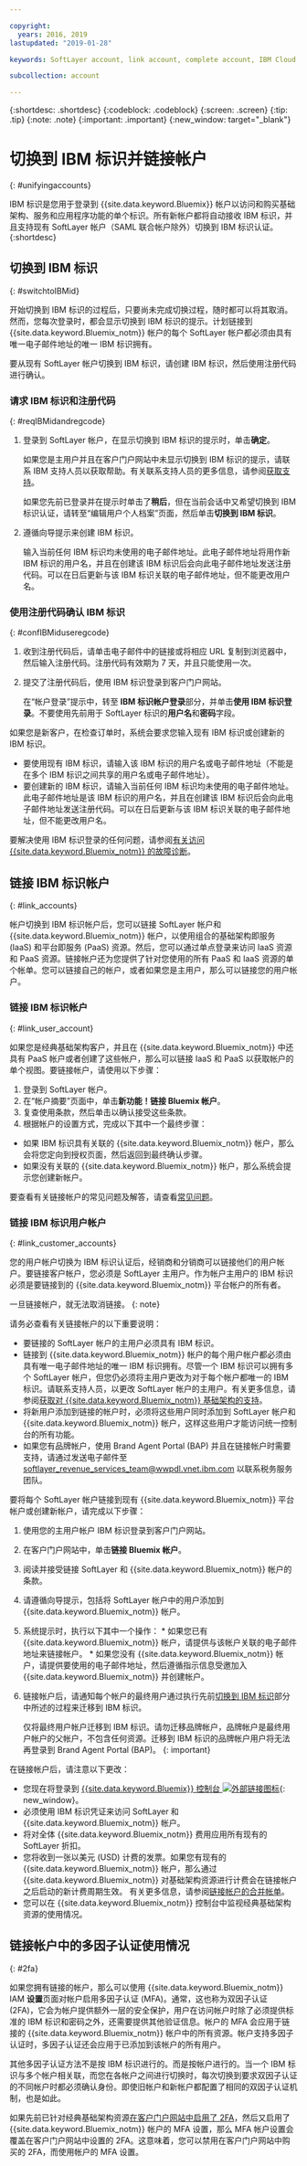```yaml
---

copyright:
  years: 2016, 2019
lastupdated: "2019-01-28"

keywords: SoftLayer account, link account, complete account, IBM Cloud account, IBMid, Bluemix account, Bluemix

subcollection: account

---
```


{:shortdesc: .shortdesc}
{:codeblock: .codeblock}
{:screen: .screen}
{:tip: .tip}
{:note: .note}
{:important: .important}
{:new_window: target="_blank"}

# 切换到 IBM 标识并链接帐户
{: #unifyingaccounts}

IBM 标识是您用于登录到 {{site.data.keyword.Bluemix}} 帐户以访问和购买基础架构、服务和应用程序功能的单个标识。所有新帐户都将自动接收 IBM 标识，并且支持现有 SoftLayer 帐户（SAML 联合帐户除外）切换到 IBM 标识认证。
{:shortdesc}

## 切换到 IBM 标识
{: #switchtoIBMid}

开始切换到 IBM 标识的过程后，只要尚未完成切换过程，随时都可以将其取消。然而，您每次登录时，都会显示切换到 IBM 标识的提示。计划链接到 {{site.data.keyword.Bluemix_notm}} 帐户的每个 SoftLayer 帐户都必须由具有唯一电子邮件地址的唯一 IBM 标识拥有。

要从现有 SoftLayer 帐户切换到 IBM 标识，请创建 IBM 标识，然后使用注册代码进行确认。

### 请求 IBM 标识和注册代码
{: #reqIBMidandregcode}

1. 登录到 SoftLayer 帐户，在显示切换到 IBM 标识的提示时，单击**确定**。

   如果您是主用户并且在客户门户网站中未显示切换到 IBM 标识的提示，请联系 IBM 支持人员以获取帮助。有关联系支持人员的更多信息，请参阅[获取支持](/docs/get-support?topic=get-support-getting-customer-support)。

   如果您先前已登录并在提示时单击了**稍后**，但在当前会话中又希望切换到 IBM 标识认证，请转至“编辑用户个人档案”页面，然后单击**切换到 IBM 标识**。

2. 遵循向导提示来创建 IBM 标识。

   输入当前任何 IBM 标识均未使用的电子邮件地址。此电子邮件地址将用作新 IBM 标识的用户名，并且在创建该 IBM 标识后会向此电子邮件地址发送注册代码。可以在日后更新与该 IBM 标识关联的电子邮件地址，但不能更改用户名。

### 使用注册代码确认 IBM 标识
{: #confIBMiduseregcode}

1. 收到注册代码后，请单击电子邮件中的链接或将相应 URL 复制到浏览器中，然后输入注册代码。注册代码有效期为 7 天，并且只能使用一次。

2. 提交了注册代码后，使用 IBM 标识登录到客户门户网站。

   在“帐户登录”提示中，转至 **IBM 标识帐户登录**部分，并单击**使用 IBM 标识登录**。不要使用先前用于 SoftLayer 标识的**用户名**和**密码**字段。

如果您是新客户，在检查订单时，系统会要求您输入现有 IBM 标识或创建新的 IBM 标识。
  * 要使用现有 IBM 标识，请输入该 IBM 标识的用户名或电子邮件地址（不能是在多个 IBM 标识之间共享的用户名或电子邮件地址）。
  * 要创建新的 IBM 标识，请输入当前任何 IBM 标识均未使用的电子邮件地址。此电子邮件地址是该 IBM 标识的用户名，并且在创建该 IBM 标识后会向此电子邮件地址发送注册代码。可以在日后更新与该 IBM 标识关联的电子邮件地址，但不能更改用户名。

要解决使用 IBM 标识登录的任何问题，请参阅[有关访问 {{site.data.keyword.Bluemix_notm}} 的故障诊断](/docs/account?topic=account-accessing)。


## 链接 IBM 标识帐户
{: #link_accounts}

帐户切换到 IBM 标识帐户后，您可以链接 SoftLayer 帐户和 {{site.data.keyword.Bluemix_notm}} 帐户，以使用组合的基础架构即服务 (IaaS) 和平台即服务 (PaaS) 资源。然后，您可以通过单点登录来访问 IaaS 资源和 PaaS 资源。链接帐户还为您提供了针对您使用的所有 PaaS 和 IaaS 资源的单个帐单。您可以链接自己的帐户，或者如果您是主用户，那么可以链接您的用户帐户。

### 链接 IBM 标识帐户
{: #link_user_account}

如果您是经典基础架构客户，并且在 {{site.data.keyword.Bluemix_notm}} 中还具有 PaaS 帐户或者创建了这些帐户，那么可以链接 IaaS 和 PaaS 以获取帐户的单个视图。要链接帐户，请使用以下步骤：
1. 登录到 SoftLayer 帐户。
2. 在“帐户摘要”页面中，单击**新功能！链接 Bluemix 帐户**。
3. 复查使用条款，然后单击以确认接受这些条款。
4. 根据帐户的设置方式，完成以下其中一个最终步骤：
  * 如果 IBM 标识具有关联的 {{site.data.keyword.Bluemix_notm}} 帐户，那么会将您定向到授权页面，然后返回到最终确认步骤。
  * 如果没有关联的 {{site.data.keyword.Bluemix_notm}} 帐户，那么系统会提示您创建新帐户。

要查看有关链接帐户的常见问题及解答，请查看[常见问题](/docs/account?topic=account-al_login)。

### 链接 IBM 标识用户帐户
{: #link_customer_accounts}

您的用户帐户切换为 IBM 标识认证后，经销商和分销商可以链接他们的用户帐户。要链接客户帐户，您必须是 SoftLayer 主用户。作为帐户主用户的 IBM 标识必须是要链接到的 {{site.data.keyword.Bluemix_notm}} 平台帐户的所有者。

一旦链接帐户，就无法取消链接。
{: note}

请务必查看有关链接帐户的以下重要说明：

  * 要链接的 SoftLayer 帐户的主用户必须具有 IBM 标识。
  * 链接到 {{site.data.keyword.Bluemix_notm}} 帐户的每个用户帐户都必须由具有唯一电子邮件地址的唯一 IBM 标识拥有。尽管一个 IBM 标识可以拥有多个 SoftLayer 帐户，但您仍必须将主用户更改为对于每个帐户都唯一的 IBM 标识。请联系支持人员，以更改 SoftLayer 帐户的主用户。有关更多信息，请参阅[获取对 {{site.data.keyword.Bluemix_notm}} 基础架构的支持](/docs/customer-portal?topic=customer-portal-customerportal_support)。
  * 将新用户添加到链接的帐户时，必须将这些用户同时添加到 SoftLayer 帐户和 {{site.data.keyword.Bluemix_notm}} 帐户，这样这些用户才能访问统一控制台的所有功能。
  * 如果您有品牌帐户，使用 Brand Agent Portal (BAP) 并且在链接帐户时需要支持，请通过发送电子邮件至 softlayer_revenue_services_team@wwpdl.vnet.ibm.com 以联系税务服务团队。

要将每个 SoftLayer 帐户链接到现有 {{site.data.keyword.Bluemix_notm}} 平台帐户或创建新帐户，请完成以下步骤：

   1. 使用您的主用户帐户 IBM 标识登录到客户门户网站。
   2. 在客户门户网站中，单击**链接 Bluemix 帐户**。
   3. 阅读并接受链接 SoftLayer 和 {{site.data.keyword.Bluemix_notm}} 帐户的条款。
   4. 请遵循向导提示，包括将 SoftLayer 帐户中的用户添加到 {{site.data.keyword.Bluemix_notm}} 帐户。
   5. 系统提示时，执行以下其中一个操作：
     * 如果您已有 {{site.data.keyword.Bluemix_notm}} 帐户，请提供与该帐户关联的电子邮件地址来链接帐户。
     * 如果您没有 {{site.data.keyword.Bluemix_notm}} 帐户，请提供要使用的电子邮件地址，然后遵循指示信息受邀加入 {{site.data.keyword.Bluemix_notm}} 并创建帐户。
   6. 链接帐户后，请通知每个帐户的最终用户通过执行先前[切换到 IBM 标识](#switchtoIBMid)部分中所述的过程来迁移到 IBM 标识。

      仅将最终用户帐户迁移到 IBM 标识。请勿迁移品牌帐户，品牌帐户是最终用户帐户的父帐户，不包含任何资源。迁移到 IBM 标识的品牌帐户用户将无法再登录到 Brand Agent Portal (BAP)。
      {: important}

在链接帐户后，请注意以下更改：

  * 您现在将登录到 [{{site.data.keyword.Bluemix}} 控制台 ![外部链接图标](../icons/launch-glyph.svg)](https://cloud.ibm.com){: new_window}。
  * 必须使用 IBM 标识凭证来访问 SoftLayer 和 {{site.data.keyword.Bluemix_notm}} 帐户。
  * 将对全体 {{site.data.keyword.Bluemix_notm}} 费用应用所有现有的 SoftLayer 折扣。
  * 您将收到一张以美元 (USD) 计费的发票。如果您有现有的 {{site.data.keyword.Bluemix_notm}} 帐户，那么通过 {{site.data.keyword.Bluemix_notm}} 对基础架构资源进行计费会在链接帐户之后启动的新计费周期生效。
有关更多信息，请参阅[链接帐户的合并帐单](/docs/customer-portal?topic=customer-portal-unifybillaccounts)。
  * 您可以在 {{site.data.keyword.Bluemix_notm}} 控制台中监视经典基础架构资源的使用情况。

## 链接帐户中的多因子认证使用情况
{: #2fa}

如果您拥有链接的帐户，那么可以使用 {{site.data.keyword.Bluemix_notm}} IAM **设置**页面对帐户启用多因子认证 (MFA)。通常，这也称为双因子认证 (2FA)，它会为帐户提供额外一层的安全保护，用户在访问帐户时除了必须提供标准的 IBM 标识和密码之外，还需要提供其他验证信息。帐户的 MFA 会应用于链接的 {{site.data.keyword.Bluemix_notm}} 帐户中的所有资源。帐户支持多因子认证时，多因子认证还会应用于已添加到该帐户的所有用户。

其他多因子认证方法不是按 IBM 标识进行的。而是按帐户进行的。当一个 IBM 标识与多个帐户相关联，而您在各帐户之间进行切换时，每次切换到要求双因子认证的不同帐户时都必须确认身份。即使旧帐户和新帐户都配置了相同的双因子认证机制，也是如此。

如果先前已针对经典基础架构资源[在客户门户网站中启用了 2FA](/docs/customer-portal?topic=customer-portal-cp_setup-2fa#cp-enable-2fa)，然后又启用了 {{site.data.keyword.Bluemix_notm}} 帐户的 MFA 设置，那么 MFA 帐户设置会覆盖在客户门户网站中设置的 2FA。这意味着，您可以禁用在客户门户网站中购买的 2FA，而使用帐户的 MFA 设置。
